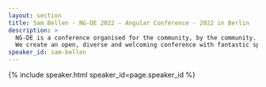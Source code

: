 ```yaml
---
layout: section
title: Sam Bellen - NG-DE 2022 - Angular Conference - 2022 in Berlin
description: >
  NG-DE is a conference organised for the community, by the community.
  We create an open, diverse and welcoming conference with fantastic speakers and a warm and friendly environment. 
speaker_id: sam-bellen
---
```


{% include speaker.html speaker_id=page.speaker_id %}
